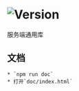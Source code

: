 # ![Version](https://img.shields.io/badge/version-14.195.64-green.svg)

服务端通用库

## 文档
    * `npm run doc`
    * 打开`doc/index.html`